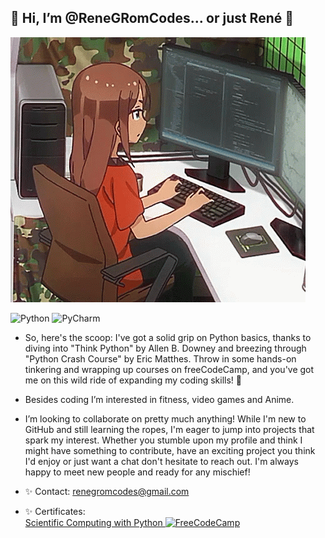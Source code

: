 ## 👋 Hi, I’m @ReneGRomCodes... or just René 👋  
![Alt Text](https://github.com/ReneGRomCodes/ReneGRomCodes/blob/main/readme_gif.gif)  
  
![Python](https://img.shields.io/badge/python-3670A0?style=Flat&logo=python&logoColor=ffdd54) ![PyCharm](https://img.shields.io/badge/pycharm-143?style=Flat&logo=pycharm&logoColor=black&color=black&labelColor=green)  
  
- So, here's the scoop: I've got a solid grip on Python basics, thanks to diving into "Think Python" by Allen B. Downey and breezing through "Python Crash Course" by Eric Matthes. Throw in some hands-on tinkering and wrapping up courses on freeCodeCamp, and you've got me on this wild ride of expanding my coding skills! 🚀
  
- Besides coding I’m interested in fitness, video games and Anime.
  
- I’m looking to collaborate on pretty much anything! While I'm new to GitHub and still learning the ropes, I'm eager to jump into projects that spark my interest. Whether you stumble upon my profile and think I might have something to contribute, have an exciting project you think I'd enjoy or just want a chat don't hesitate to reach out. I'm always happy to meet new people and ready for any mischief!
  
- ✨ Contact: renegromcodes@gmail.com
- ✨ Certificates:  
[Scientific Computing with Python ![FreeCodeCamp](https://img.shields.io/badge/Freecodecamp-%23123.svg?&style=Flat&logo=freecodecamp&logoColor=green)](https://www.freecodecamp.org/certification/fccae01e4e9-7e68-4c11-9273-e8a4d973e2c1/scientific-computing-with-python-v7)

<!---
ReneGRomCodes/ReneGRomCodes is a ✨ special ✨ repository because its `README.md` (this file) appears on your GitHub profile.
You can click the Preview link to take a look at your changes.
--->
